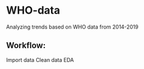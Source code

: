 # WHO-data
Analyzing trends based on WHO data from 2014-2019
## Workflow: 
Import data 
Clean data
EDA

